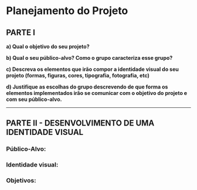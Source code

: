 # Planejamento do Projeto   

## PARTE I

**a) Qual o objetivo do seu projeto?** 

**b) Qual o seu público-alvo? Como o grupo caracteriza esse grupo?**

**c) Descreva os elementos que irão compor a identidade visual do seu projeto (formas, figuras, cores, tipografia, fotografia, etc)**

**d) Justifique as escolhas do grupo descrevendo de que forma os elementos implementados irão se comunicar com o objetivo do projeto e com seu público-alvo.**

***

## PARTE II - DESENVOLVIMENTO DE UMA IDENTIDADE VISUAL

### Público-Alvo:

### Identidade visual:

### Objetivos: